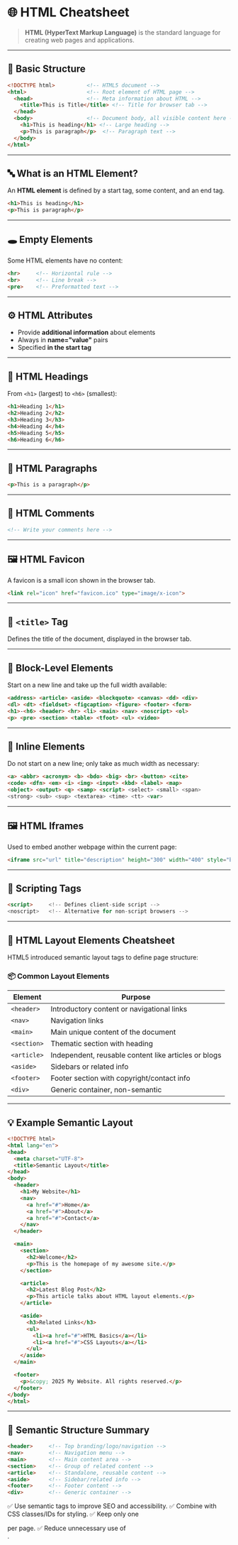# 🌐 HTML Cheatsheet

> **HTML (HyperText Markup Language)** is the standard language for creating web pages and applications.

---

## 🧱 Basic Structure

```html
<!DOCTYPE html>          <!-- HTML5 document -->
<html>                   <!-- Root element of HTML page -->
  <head>                 <!-- Meta information about HTML -->
    <title>This is Title</title> <!-- Title for browser tab -->
  </head>
  <body>                 <!-- Document body, all visible content here -->
    <h1>This is heading</h1> <!-- Large heading -->
    <p>This is paragraph</p>  <!-- Paragraph text -->
  </body>
</html>
```

---

## 🔤 What is an HTML Element?

An **HTML element** is defined by a start tag, some content, and an end tag.

```html
<h1>This is heading</h1>
<p>This is paragraph</p>
```

---

## 🕳️ Empty Elements

Some HTML elements have no content:

```html
<hr>     <!-- Horizontal rule -->
<br>     <!-- Line break -->
<pre>    <!-- Preformatted text -->
```

---

## ⚙️ HTML Attributes

* Provide **additional information** about elements
* Always in **name="value"** pairs
* Specified **in the start tag**

---

## 🧾 HTML Headings

From `<h1>` (largest) to `<h6>` (smallest):

```html
<h1>Heading 1</h1>
<h2>Heading 2</h2>
<h3>Heading 3</h3>
<h4>Heading 4</h4>
<h5>Heading 5</h5>
<h6>Heading 6</h6>
```

---

## 📄 HTML Paragraphs

```html
<p>This is a paragraph</p>
```

---

## 💬 HTML Comments

```html
<!-- Write your comments here -->
```

---

## 🖼️ HTML Favicon

A favicon is a small icon shown in the browser tab.

```html
<link rel="icon" href="favicon.ico" type="image/x-icon">
```

---

## 🔖 `<title>` Tag

Defines the title of the document, displayed in the browser tab.

---

## 🧱 Block-Level Elements

Start on a new line and take up the full width available:

```html
<address> <article> <aside> <blockquote> <canvas> <dd> <div>
<dl> <dt> <fieldset> <figcaption> <figure> <footer> <form>
<h1>-<h6> <header> <hr> <li> <main> <nav> <noscript> <ol>
<p> <pre> <section> <table> <tfoot> <ul> <video>
```

---

## 🧵 Inline Elements

Do not start on a new line; only take as much width as necessary:

```html
<a> <abbr> <acronym> <b> <bdo> <big> <br> <button> <cite>
<code> <dfn> <em> <i> <img> <input> <kbd> <label> <map>
<object> <output> <q> <samp> <script> <select> <small> <span>
<strong> <sub> <sup> <textarea> <time> <tt> <var>
```

---

## 🖼️ HTML Iframes

Used to embed another webpage within the current page:

```html
<iframe src="url" title="description" height="300" width="400" style="border:none;"></iframe>
```

---

## 🧠 Scripting Tags

```html
<script>     <!-- Defines client-side script -->
<noscript>   <!-- Alternative for non-script browsers -->
```

---

## 🧩 HTML Layout Elements Cheatsheet

HTML5 introduced semantic layout tags to define page structure:

### 📦 Common Layout Elements

| Element     | Purpose                                              |
| ----------- | ---------------------------------------------------- |
| `<header>`  | Introductory content or navigational links           |
| `<nav>`     | Navigation links                                     |
| `<main>`    | Main unique content of the document                  |
| `<section>` | Thematic section with heading                        |
| `<article>` | Independent, reusable content like articles or blogs |
| `<aside>`   | Sidebars or related info                             |
| `<footer>`  | Footer section with copyright/contact info           |
| `<div>`     | Generic container, non-semantic                      |

---

## 💡 Example Semantic Layout

```html
<!DOCTYPE html>
<html lang="en">
<head>
  <meta charset="UTF-8">
  <title>Semantic Layout</title>
</head>
<body>
  <header>
    <h1>My Website</h1>
    <nav>
      <a href="#">Home</a>
      <a href="#">About</a>
      <a href="#">Contact</a>
    </nav>
  </header>

  <main>
    <section>
      <h2>Welcome</h2>
      <p>This is the homepage of my awesome site.</p>
    </section>

    <article>
      <h2>Latest Blog Post</h2>
      <p>This article talks about HTML layout elements.</p>
    </article>

    <aside>
      <h3>Related Links</h3>
      <ul>
        <li><a href="#">HTML Basics</a></li>
        <li><a href="#">CSS Layouts</a></li>
      </ul>
    </aside>
  </main>

  <footer>
    <p>&copy; 2025 My Website. All rights reserved.</p>
  </footer>
</body>
</html>
```

---

## 📌 Semantic Structure Summary

```html
<header>     <!-- Top branding/logo/navigation -->
<nav>        <!-- Navigation menu -->
<main>       <!-- Main content area -->
<section>    <!-- Group of related content -->
<article>    <!-- Standalone, reusable content -->
<aside>      <!-- Sidebar/related info -->
<footer>     <!-- Footer content -->
<div>        <!-- Generic container -->
```

✅ Use semantic tags to improve SEO and accessibility.
✅ Combine with CSS classes/IDs for styling.
✅ Keep only one <main> per page.
✅ Reduce unnecessary use of <div>.

